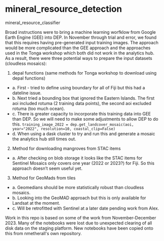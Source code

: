 # mineral_resource_detection
mineral_resource_classifier


Broad instructions were to bring a machine learning worfklow from Google Earth Engine (GEE) into DEP. In November through trial and error, we found that this requires having pre-generated input training images. The approach would be more complicated than the GEE approach and the approaches used in the Tonga workshop which both did not work in the analytics hub. As a result, there were three potential ways to prepare the input datasets (cloudless mosaics):

1. depal functions (same methods for Tonga workshop to download using depal functions) 
- a. First - tried to define using boundary for all of Fiji but this had a dateline issue.
- b. Next tried a bounding box that ignored the Eastern Islands. The first aoi included rotuma (2 training data points), the second aoi excluded rotuma (too much ocean).
- c. There is greater capacity to incorporate this training data into GEE than DEP. So we will need to make some adjustments to allow DEP to do this. 
`training_image_2022 = dep.get_landcover_mosaic(aoi, year="2022", resolution=10, coastal_clip=False)`  
- d. When using a dask cluster to try and run this and generate a mosaic the analytics hub still times out. 

2. Method for downloading mangroves from STAC items
- a. After checking on blob storage it looks like the STAC items for Sentinel Mosaics only covers one year (2022 or 2023?) for Fiji. So this approach doesn’t seem useful yet. 

3. Method for GeoMads from tiles
- a. Geomedians should be more statistically robust than cloudless mosaics. 
- b. Looking into the GeoMAD approach but this is only available for Landsat at the moment. 
- c. Will be retrofitted with Sentinel at a later date pending work from Alex.


Work in this repo is based on some of the work from November-December 2023. Many of the notebooks were lost due to unexpected clearing of all disk data on the staging platform. New notebooks have been copied onto this from nmetherall's own repository. 


